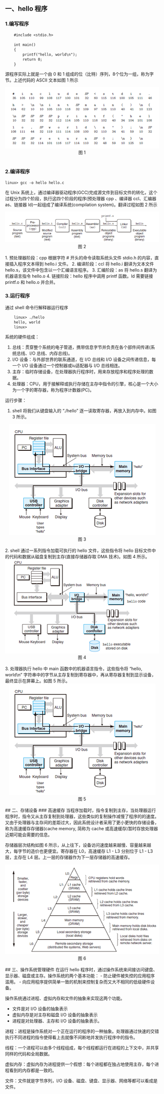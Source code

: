 ## 一、hello 程序
### 1.编写程序
```
    #include <stdio.h>

    int main() 
    {
        printf("hello, world\n");
        return 0;
    }
```
源程序实际上就是一个由 0 和 1 组成的位（比特）序列，8个位为一组，称为字节。上述代码的 ASCII 文本如图 1 所示

<div align = "center">
    <img src="/docs/pics/3ad1b3f2-3aa1-4f42-9159-921be3af39db.png" /> </div>
<div align = "center"> 图 1 </div><br>

### 2.编译程序
` linux> gcc -o hello hello.c ` 

在 Unix 系统上，通过编译器驱动程序(GCC)完成源文件到目标文件的转化，这个过程分为四个阶段，执行这四个阶段的程序(预处理器 cpp 、编译器 ccl、汇编器 as、链接器 ld)一起组成了编译系统(compilation system)。翻译过程如图 2 所示

<div align = "center">  
    <img src="/docs/pics/64418bf5-6566-4ee9-a2dc-50758fcc8492.png" />
</div>
<div align = "center"> 图 2 </div><br>
1. 预处理器阶段：cpp 根据字符 # 开头的命令读取系统头文件 stdio.h 的内容，直接插入程序文本得到 hello.i 文件。
2. 编译阶段：ccl 将 hello.i 翻译为文本文件 hello.s，该文件中包含以一个汇编语言程序。
3. 汇编阶段：as 将 hello.s 翻译为机器语言指令 hello.o
4. 链接阶段：hello 程序中调用 printf 函数。ld 需要链接 printf.o 和 hello.o 并合并。

### 3.运行程序
通过 shell 命令行解释器运行程序
```
    linux> ./hello
    hello, world
    linux>
```
系统的硬件组成：
1. 总线：贯穿整个系统的电子管道，携带信息字节并负责在各个部件间传递(系统总线、I/O 总线、内存总线)。
2. I/O 设备：与外部世界的联系通道，在 I/O 总线和 I/O 设备之间传递信息，每一个 I/O 设备通过一个控制器或iu适配器与 I/O 总线相连。
3. 主存：临时存储设备，在处理器执行程序时，用来存放程序和程序处理的数据。
4. 处理器：CPU，用于接解释或执行存储在主存中指令的引擎，核心是一个大小为一个字的寄存器，称为程序计数器(PC)。

运行步骤：
1. shell 将我们从键盘输入的 “./hello” 逐一读取寄存器，再放入到内存中。如图 3 所示。

<div align = "center">  
    <img src="/docs/pics/35636273-f6a1-40dd-9b82-c47706e156e3.png" />
</div>
<div align = "center"> 图 3 </div><br>
2. shell 通过一系列指令加载可执行的 hello 文件，这些指令将 hello 目标文件中的代码和数据从磁盘复制到主存(直接存储器存取 DMA 技术)。如图 4 所示。

<div align = "center">  
    <img src="/docs/pics/0cdf4fba-6195-4025-ba96-512ac3196312.png" />
</div>
<div align = "center"> 图 4 </div><br>
3. 处理器执行 hello 中 main 函数中的机器语言指令，这些指令将 “hello, world\n” 字符串中的字节从主存复制到寄存器中，再从寄存器复制到显示设备，最终显示在屏幕上。如图 5 所示。

<div align = "center">  
    <img src="/docs/pics/35636273-f6a1-40dd-9b82-c47706e156e3.png" />
</div>
<div align = "center"> 图 5 </div><br>
## 二、存储设备
### 高速缓存
当程序加载时，指令复制到主存，当处理器运行程序时，指令又从主存复制到处理器，这些类似的复制操作减慢了程序的的速度。又由于处理器与主存间的差距过大，因此系统设计者采用了更小更快的存储设备，称为高速缓存存储器(cache memory, 简称为 cache 或高速缓存)暂时存放处理器近期可能会需要的信息。

存储器层次结构如图 6 所示，从上往下，设备访问速度越来越慢、容量越来越大，每字节的造价也更便宜。寄存器在 L0，高速缓存 L1 - L3 分别位于 L1 - L3 层，主存在 L4 层。上一层的存储器作为下一层存储器的高速缓存。

<div align = "center">  
    <img src="/docs/pics/b13a1bd4-22f7-493b-906e-1a7ed1ce0c6d.png" />
</div>
<div align = "center"> 图 6 </div><br>
## 三、操作系统管理硬件
在运行 hello 程序时，通过操作系统来间接访问键盘、显示器、磁盘或主存。操作系统的两个基本功能：
- 防止硬件被失控的应用程序滥用。
- 向应用程序提供简单一致的机制来控制复杂而又大不相同的低级硬件设备。

操作系统通过进程、虚拟内存和文件的抽象来实现这两个功能。
- 文件是对 I/O 设备的抽象表示
- 虚拟内存是对主存和磁盘 I/O 设备的抽象表示
- 进程是对处理器、主存和 I/O 设备的抽象表示。

进程：进程是操作系统对一个正在运行的程序的一种抽象。处理器通过快速的交错执行不同进程的指令使得看上去就像不间断地并发执行程序中的指令。

线程：一个进程可以由多个线程组成，每个线程都运行在进程的上下文中，并共享同样的代码和全局数据。

虚拟内存：虚拟内存为进程提供一个假想：每个进程都在独占地使用主存，每个进程看到的内存都是一致的。

文件：文件就是字节序列，I/O 设备、磁盘、键盘、显示器、网络等都可以看成是文件。
